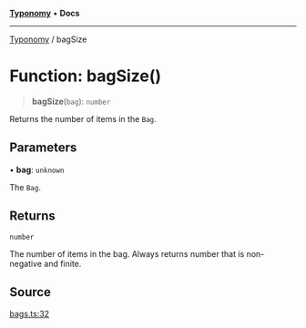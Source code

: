 [**Typonomy**](../README.md) • **Docs**

***

[Typonomy](../globals.md) / bagSize

# Function: bagSize()

> **bagSize**(`bag`): `number`

Returns the number of items in the `Bag`.

## Parameters

• **bag**: `unknown`

The `Bag`.

## Returns

`number`

The number of items in the bag. Always returns number that is non-negative and finite.

## Source

[bags.ts:32](https://github.com/softcraft-development/typonomy/blob/d8b6722e8f9213512ecbf239a27330f22316ef6d/src/bags.ts#L32)
